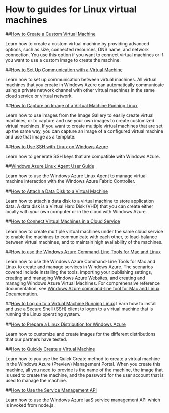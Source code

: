 <properties umbracoNaviHide="0" pageTitle="How to guides" metaKeywords="Windows Azure cloud services, cloud service, configure cloud service" metaDescription="Windows Tutorials." linkid="manage-windows-how-to-guide-storage-accounts" urlDisplayName="How to: storage accounts" headerExpose="" footerExpose="" disqusComments="1" />


<h1 id="guides">How to guides for Linux virtual machines</h1>


##[How to Create a Custom Virtual Machine](./howto-custom-create-vm/)

Learn how to create a custom virtual machine by providing advanced options, such as size, connected resources, DNS name, and network connection. You use this option if you want to connect virtual machines or if you want to use a custom image to create the machine.
 
##[How to Set Up Communication with a Virtual Machine](./howto-setup-endpoints-vm/)
 
Learn how to set up communication between virtual machines. All virtual machines that you create in Windows Azure can automatically communicate using a private network channel with other virtual machines in the same cloud service or virtual network. 

##[How to Capture an Image of a Virtual Machine Running Linux](./howto-capture-linux-image/)
 
Learn how to use images from the Image Gallery to easily create virtual machines, or to capture and use your own images to create customized virtual machines. If you want to create multiple virtual machines that are set up the same way, you can capture an image of a configured virtual machine and use that image as a template.

##[How to Use SSH with Linux on Windows Azure](./howto-ssh-linux/)
 
Learn how to generate SSH keys that are compatible with Windows Azure.
 

##[Windows Azure Linux Agent User Guide](./linux-agent-guide/)
 
Learn how to use the Windows Azure Linux Agent to manage virtual machine interaction with the Windows Azure Fabric Controller. 


##[How to Attach a Data Disk to a Virtual Machine](./howto-attach-disk/)

Learn how to attach a data disk to a virtual machine to store application data. A data disk is a Virtual Hard Disk (VHD) that you can create either locally with your own computer or in the cloud with Windows Azure. 


##[How to Connect Virtual Machines in a Cloud Service](./howto-connect-vm-cloud-service/)
 
Learn how to create multiple virtual machines under the same cloud service to enable the machines to communicate with each other, to load-balance between virtual machines, and to maintain high availability of the machines.



##[How to use the Windows Azure Command-Line Tools for Mac and Linux](./howto-command-line-tools/)

Learn how to use the Windows Azure Command-Line Tools for Mac and Linux to create and manage services in Windows Azure. The scenarios covered include installing the tools, importing your publishing settings, creating and managing Windows Azure Websites, and creating and managing Windows Azure Virtual Machines. For comprehensive reference documentation, see [Windows Azure command-line tool for Mac and Linux Documentation][reference-docs]. 


##[How to Log on to a Virtual Machine Running Linux](./howto-logon-linux-vm/)
Learn how to install and use a Secure Shell (SSH) client to logon to a virtual machine that is running the Linux operating system. 


##[How to Prepare a Linux Distribution for Windows Azure](./howto-prepare-linux-distribution/)

Learn how to customize and create images for the different distributions that our partners have tested.



##[How to Quickly Create a Virtual Machine](./howto-quick-create-vm/)

Learn how to you use the Quick Create method to create a virtual machine in the Windows Azure (Preview) Management Portal. When you create this machine, all you need to provide is the name of the machine, the image that is used to create the machine, and the password for the user account that is used to manage the machine.

##[How to Use the Service Management API](./howto-servicemgt-api/)

Learn how to use the Windows Azure IaaS service management API which is invoked from node.js.




[reference-docs]: http://go.microsoft.com/fwlink/?LinkId=252246

